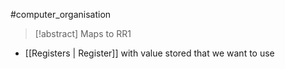 #computer_organisation 
>[!abstract] Maps to RR1
- [[Registers | Register]] with value stored that we want to use